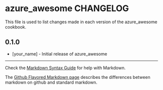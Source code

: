 azure_awesome CHANGELOG
=======================

This file is used to list changes made in each version of the azure_awesome cookbook.

0.1.0
-----
- [your_name] - Initial release of azure_awesome

- - -
Check the [Markdown Syntax Guide](http://daringfireball.net/projects/markdown/syntax) for help with Markdown.

The [Github Flavored Markdown page](http://github.github.com/github-flavored-markdown/) describes the differences between markdown on github and standard markdown.
